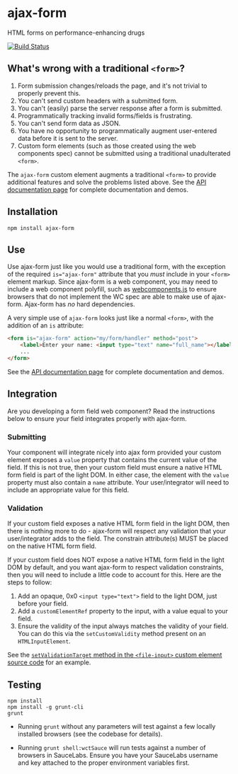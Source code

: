 ajax-form
=========

HTML forms on performance-enhancing drugs

[![Build Status](https://travis-ci.org/rnicholus/ajax-form.svg?branch=master)](https://travis-ci.org/rnicholus/ajax-form)

## What's wrong with a traditional `<form>`?
1. Form submission changes/reloads the page, and it's not trivial to properly prevent this.
2. You can't send custom headers with a submitted form.
3. You can't (easily) parse the server response after a form is submitted.
4. Programmatically tracking invalid forms/fields is frustrating.
5. You can't send form data as JSON.
6. You have no opportunity to programmatically augment user-entered data before it is sent to the server.
7. Custom form elements (such as those created using the web components spec) cannot be submitted using a traditional unadulterated `<form>`.

The `ajax-form` custom element augments a traditional `<form>` to provide additional features and solve the problems listed above. See the [API documentation page](http://ajax-form.raynicholus.com) for complete documentation and demos.

## Installation

`npm install ajax-form`

## Use

Use ajax-form just like you would use a traditional form, with the exception of the required `is="ajax-form"` attribute that you _must_ include in your `<form>` element markup. Since ajax-form is a web component, you may need to include a web component polyfill, such as [webcomponents.js](http://webcomponents.org/) to ensure browsers
that do not implement the WC spec are able to make use of ajax-form. Ajax-form has *no* hard
dependencies.

A very simple use of `ajax-form` looks just like a normal `<form>`, with the addition of an `is` attribute:

```html
<form is="ajax-form" action="my/form/handler" method="post">
    <label>Enter your name: <input type="text" name="full_name"></label>
    ...
</form>
```

See the [API documentation page](http://ajax-form.raynicholus.com) for complete documentation and demos.


## Integration
Are you developing a form field web component?  Read the instructions below to ensure
your field integrates properly with ajax-form.

### Submitting
Your component will integrate nicely into ajax form provided your custom element
exposes a `value` property that contains the current value of the field.  If this
is not true, then your custom field must ensure a native HTML form field is part of
the light DOM.  In either case, the element with the `value` property must also
contain a `name` attribute.  Your user/integrator will need to include an
appropriate value for this field.

### Validation
If your custom field exposes a native HTML form field in the light DOM, then there
is nothing more to do - ajax-form will respect any validation that your user/integrator
adds to the field.  The constrain attribute(s) MUST be placed on the native HTML form
field.

If your custom field does NOT expose a native HTML form field in the light DOM by
default, and you want ajax-form to respect validation constraints, then you will
need to include a little code to account for this.  Here are the steps to follow:

1. Add an opaque, 0x0 `<input type="text">` field to the light DOM, just before your field.
2. Add a `customElementRef` property to the input, with a value equal to your field.
3. Ensure the validity of the input always matches the validity of your field.  You can
do this via the `setCustomValidity` method present on an `HTMLInputElement`.

See the [`setValidationTarget` method in the `<file-input>` custom element source code](https://github.com/rnicholus/file-input/blob/1.1.4/file-input.js#L104)
for an example.


## Testing
```
npm install
npm install -g grunt-cli
grunt
```

- Running `grunt` without any parameters will test against a few locally installed browsers (see the codebase for details).

- Running `grunt shell:wctSauce` will run tests against a number of browsers in SauceLabs.  Ensure you have your SauceLabs username and key attached to the proper environment variables first.

